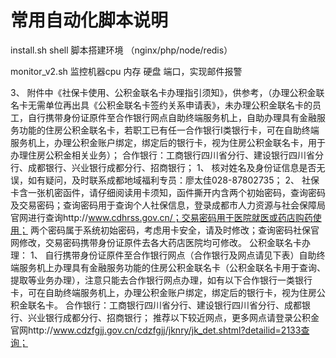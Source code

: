 # 常用自动化脚本说明
install.sh  shell 脚本搭建环境 （nginx/php/node/redis）

monitor_v2.sh 监控机器cpu 内存 硬盘 端口，实现邮件报警

3、	附件中《社保卡使用、公积金联名卡办理指引须知》，供参考，（办理公积金联名卡无需单位再出具《公积金联名卡签约关系申请表》，未办理公积金联名卡的员工，自行携带身份证原件至合作银行网点自助终端服务机上，自助办理具有金融服务功能的住房公积金联名卡，若职工已有任一合作银行I类银行卡，可在自助终端服务机上，办理公积金账户绑定，绑定后的银行卡，视为住房公积金联名卡，用于办理住房公积金相关业务）；
合作银行：工商银行四川省分行、建设银行四川省分行、成都银行、兴业银行成都分行、招商银行；
1、	核对姓名及身份证信息是否无误，如有疑问，及时联系成都地域福利专员：廖太佳028-87802735；
2、	社保卡含一张机密函件，请仔细阅读用卡须知，函件撕开内含两个初始密码，查询密码及交易密码；查询密码用于查询个人社保信息，登录成都市人力资源与社会保障局官网进行查询http://www.cdhrss.gov.cn/；交易密码用于医院就医或药店购药使用；
两个密码属于系统初始密码，考虑用卡安全，请及时修改；查询密码社保官网修改，交易密码携带身份证原件去各大药店医院均可修改。
公积金联名卡办理： 
1、	自行携带身份证原件至合作银行网点（合作银行及网点请见下表）自助终端服务机上办理具有金融服务功能的住房公积金联名卡（公积金联名卡用于查询、提取等业务办理），注意只能去合作银行网点办理，如有以下合作银行一类银行卡，可在自助终端服务机上，办理公积金账户绑定，绑定后的银行卡，视为住房公积金联名卡。
合作银行：工商银行四川省分行、建设银行四川省分行、成都银行、兴业银行成都分行、招商银行；
推荐以下较近网点，更多网点请登录公积金官网http://www.cdzfgjj.gov.cn/cdzfgjj/jknry/jk_det.shtml?detailid=2133查询；
